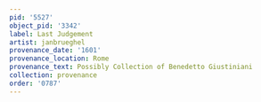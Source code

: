 ```yaml
---
pid: '5527'
object_pid: '3342'
label: Last Judgement
artist: janbrueghel
provenance_date: '1601'
provenance_location: Rome
provenance_text: Possibly Collection of Benedetto Giustiniani
collection: provenance
order: '0787'
---
```

